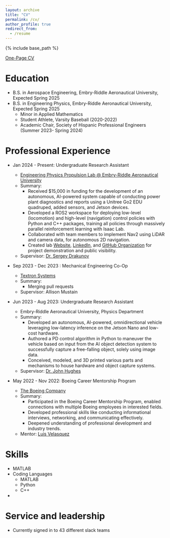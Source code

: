 ```yaml
---
layout: archive
title: "CV"
permalink: /cv/
author_profile: true
redirect_from:
  - /resume
---
```


{% include base_path %}

[One-Page CV](https://gabearod2.github.io/files/resume_fall_2024.pdf)

Education
======
* B.S. in Aerospace Engineering, Embry-Riddle Aeronautical University, Expected Spring 2025
* B.S. in Engineering Physics, Embry-Riddle Aeronautical University, Expected Spring 2025
  * Minor in Applied Mathematics
  * Student Athlete, Varsity Baseball (2020-2022)
  * Academic Chair, Society of Hispanic Professional Engineers (Summer 2023- Spring 2024)

Professional Experience
======
* Jan 2024 - Present: Undergraduate Research Assistant
  * [Engineering Physics Propulsion Lab @ Embry-Riddle Aeronautical University](https://eppl.us)
  * Summary: 
    * Received $15,000 in funding for the development of an autonomous, AI-powered system capable of conducting power plant diagnostics and reports using a Unitree Go2 EDU quadruped, added sensors, and Jetson devices.
    * Developed a ROS2 workspace for deploying low-level (locomotion) and high-level (navigation) control policies with Python and C++ packages, training all policies through massively parallel reinforcement learning with Isaac Lab.
    * Collaborated with team members to implement Nav2 using LiDAR and camera data, for autonomous 2D navigation.
    * Created lab [Website](https://eppl.us), [LinkedIn](https://linkedin.com/company/eppl-erau-db), and [GitHub Organization](https://github.com/eppl-erau-db) for project demonstration and public visibility. 
  * Supervisor: [Dr. Sergey Drakunov](https://faculty.erau.edu/Sergey.Drakunov)

* Sep 2023 - Dec 2023 : Mechanical Engineering Co-Op
  * [Textron Systems](https://www.textronsystems.com/)
  * Summary: 
    * Merging pull requests
  * Supervisor: Allison Mustain

* Jun 2023 - Aug 2023: Undergraduate Research Assistant
  * Embry-Riddle Aeronautical University, Physics Department
  * Summary:
    * Developed an autonomous, AI-powered, omnidirectional vehicle leveraging low-latency inference on the Jetson Nano and low-cost hardware. 
    * Authored a PD control algorithm in Python to maneuver the vehicle based on input from the AI object detection system to successfully capture a free-falling object, solely using image data. 
    * Conceived, modeled, and 3D printed various parts and mechanisms to house hardware and object capture systems.
  * Supervisor: [Dr. John Hughes](https://faculty.erau.edu/John.Hughes)

* May 2022 - Nov 2022: Boeing Career Mentorship Program
  * [The Boeing Company](https://www.boeing.com/)
  * Summary:
    * Participated in the Boeing Career Mentorship Program, enabled connections with multiple Boeing employees in interested fields.
    * Developed professional skills like conducting informational interviews, networking, and communicating effectively. 
    * Deepened understanding of professional development and industry trends.
  * Mentor: [Luis Velasquez](https://www.linkedin.com/in/luis-velasquez-7404058a/)
  
Skills
======
* MATLAB
* Coding Languages
  * MATLAB
  * Python
  * C++
* 
  
Service and leadership
======
* Currently signed in to 43 different slack teams
